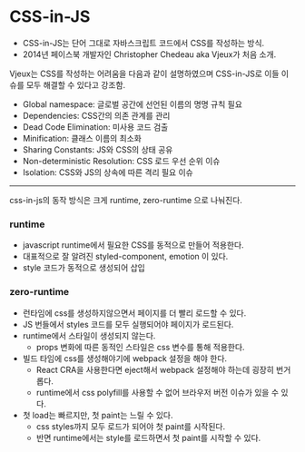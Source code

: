 # CSS-in-JS

- CSS-in-JS는 단어 그대로 자바스크립트 코드에서 CSS를 작성하는 방식.
- 2014년 페이스북 개발자인 Christopher Chedeau aka Vjeux가 처음 소개.

Vjeux는 CSS를 작성하는 어려움을 다음과 같이 설명하였으며 CSS-in-JS로 이들 이슈를 모두 해결할 수 있다고 강조함.

- Global namespace: 글로벌 공간에 선언된 이름의 명명 규칙 필요
- Dependencies: CSS간의 의존 관계를 관리
- Dead Code Elimination: 미사용 코드 검출
- Minification: 클래스 이름의 최소화
- Sharing Constants: JS와 CSS의 상태 공유
- Non-deterministic Resolution: CSS 로드 우선 순위 이슈
- Isolation: CSS와 JS의 상속에 따른 격리 필요 이슈

---

css-in-js의 동작 방식은 크게 runtime, zero-runtime 으로 나눠진다.

### runtime

- javascript runtime에서 필요한 CSS를 동적으로 만들어 적용한다.
- 대표적으로 잘 알려진 styled-component, emotion 이 있다.
- style 코드가 동적으로 생성되어 삽입

### zero-runtime

- 런타임에 css를 생성하지않으면서 페이지를 더 빨리 로드할 수 있다.
- JS 번들에서 styles 코드를 모두 실행되어야 페이지가 로드된다.
- runtime에서 스타일이 생성되지 않는다.
  - props 변화에 따른 동적인 스타일은 css 변수를 통해 적용한다.
- 빌드 타임에 css를 생성해야기에 webpack 설정을 해야 한다.
  - React CRA을 사용한다면 eject해서 webpack 설정해야 하는데 굉장히 번거롭다.
  - runtime에서 css polyfill를 사용할 수 없어 브라우저 버전 이슈가 있을 수 있다.
- 첫 load는 빠르지만, 첫 paint는 느릴 수 있다.
  - css styles까지 모두 로드가 되어야 첫 paint를 시작된다.
  - 반면 runtime에서는 style를 로드하면서 첫 paint를 시작할 수 있다.
